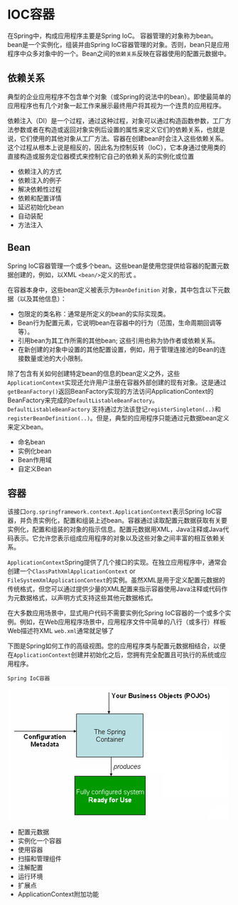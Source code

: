 #   IOC容器

在Spring中，构成应用程序主要是Spring IoC。 容器管理的对象称为bean。bean是一个实例化，组装并由Spring IoC容器管理的对象。否则，bean只是应用程序中众多对象中的一个。Bean之间的`依赖关系`反映在容器使用的配置元数据中。

## 依赖关系

典型的企业应用程序不包含单个对象（或Spring的说法中的bean）。即使最简单的应用程序也有几个对象一起工作来展示最终用户将其视为一个连贯的应用程序。

依赖注入（DI）是一个过程，通过这种过程，对象可以通过构造函数参数，工厂方法参数或者在构造或返回对象实例后设置的属性来定义它们的依赖关系，也就是说，它们使用的其他对象从工厂方法。容器在创建bean时会注入这些依赖关系。这个过程从根本上说是相反的，因此名为控制反转（IoC），它本身通过使用类的直接构造或服务定位器模式来控制它自己的依赖关系的实例化或位置

-   依赖注入的方式
-   依赖注入的例子
-   解决依赖性过程
-   依赖和配置详情
-   延迟初始化bean
-   自动装配
-   方法注入


## Bean

Spring IoC容器管理一个或多个bean。这些bean是使用您提供给容器的配置元数据创建的，例如，以XML `<bean/>`定义的形式 。

在容器本身中，这些bean定义被表示为`BeanDefinition` 对象，其中包含以下元数据（以及其他信息）：
-   包限定的类名称：通常是所定义的bean的实际实现类。
-   Bean行为配置元素，它说明bean在容器中的行为（范围，生命周期回调等等）。
-   引用bean为其工作所需的其他bean; 这些引用也称为协作者或依赖关系。
-   在新创建的对象中设置的其他配置设置，例如，用于管理连接池的Bean的连接数量或池的大小限制。

除了包含有关如何创建特定bean的信息的bean定义之外，这些`ApplicationContext`实现还允许用户注册在容器外部创建的现有对象。这是通过`getBeanFactory()`返回BeanFactory实现的方法访问ApplicationContext的BeanFactory来完成的`DefaultListableBeanFactory`。`DefaultListableBeanFactory` 支持通过方法该登记`registerSingleton(..)`和 `registerBeanDefinition(..)`。但是，典型的应用程序只能通过元数据bean定义来定义bean。

-   命名bean
-   实例化bean
-   Bean作用域
-   自定义Bean

## 容器

该接口`org.springframework.context.ApplicationContext`表示Spring IoC容器，并负责实例化，配置和组装上述bean。容器通过读取配置元数据获取有关要实例化，配置和组装的对象的指示信息。配置元数据用XML，Java注释或Java代码表示。它允许您表示组成应用程序的对象以及这些对象之间丰富的相互依赖关系。

`ApplicationContext`Spring提供了几个接口的实现。在独立应用程序中，通常会创建一个`ClassPathXmlApplicationContext` or `FileSystemXmlApplicationContext`的实例。虽然XML是用于定义配置元数据的传统格式，但您可以通过提供少量的XML配置来指示容器使用Java注释或代码作为元数据格式，以声明方式支持这些其他元数据格式。

在大多数应用场景中，显式用户代码不需要实例化Spring IoC容器的一个或多个实例。例如，在Web应用程序场景中，应用程序文件中简单的八行（或多行）样板Web描述符XML `web.xml`通常就足够了

下图是Spring如何工作的高级视图。您的应用程序类与配置元数据相结合，以便在`ApplicationContext`创建并初始化之后，您拥有完全配置且可执行的系统或应用程序。

`Spring IoC容器`

![container-magic.png](image/container-magic.png)

-   配置元数据
-   实例化一个容器
-   使用容器
-   扫描和管理组件
-   注解配置
-   运行环境
-   扩展点
-   ApplicationContext附加功能